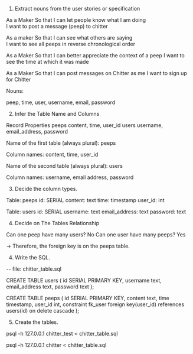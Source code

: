 1. Extract nouns from the user stories or specification

As a Maker
So that I can let people know what I am doing  
I want to post a message (peep) to chitter

As a maker
So that I can see what others are saying  
I want to see all peeps in reverse chronological order

As a Maker
So that I can better appreciate the context of a peep
I want to see the time at which it was made

As a Maker
So that I can post messages on Chitter as me
I want to sign up for Chitter

Nouns:

peep, time, user, username, email, password


2. Infer the Table Name and Columns



Record	       Properties
peeps	       content, time, user_id
users	       username, email_address, password



Name of the first table (always plural): peeps

Column names: content, time, user_id

Name of the second table (always plural): users

Column names: username, email address, password

3. Decide the column types.

Table: peeps
id: SERIAL
content: text
time: timestamp
user_id: int

Table: users
id: SERIAL
username: text
email_address: text
password: text

4. Decide on The Tables Relationship

Can one peep have many users? No
Can one user have many peeps? Yes

-> Therefore, the foreign key is on the peeps table.

4. Write the SQL.

-- file: chitter_table.sql

CREATE TABLE users (
  id SERIAL PRIMARY KEY,
  username text,
  email_address text,
  password text
);

CREATE TABLE peeps (
  id SERIAL PRIMARY KEY,
  content text,
  time timestamp,
  user_id int,
  constraint fk_user foreign key(user_id)
    references users(id)
    on delete cascade
);

5. Create the tables.

psql -h 127.0.0.1 chitter_test < chitter_table.sql

psql -h 127.0.0.1 chitter < chitter_table.sql